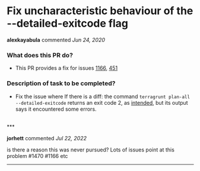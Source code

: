 # Fix uncharacteristic behaviour of the --detailed-exitcode flag 

**alexkayabula** commented *Jun 24, 2020*

### What does this PR do?
- This PR provides a fix for issues [1166](https://github.com/gruntwork-io/terragrunt/issues/1166), [451](https://github.com/gruntwork-io/terragrunt/issues/451)
### Description of task to be completed?
- Fix the issue where If there is a diff: the command `terragrunt plan-all --detailed-exitcode` returns an exit code 2, as [intended](https://www.terraform.io/docs/commands/plan.html#detailed-exitcode), but its output says it encountered some errors.




<br />
***


**jorhett** commented *Jul 22, 2022*

is there a reason this was never pursued?  Lots of issues point at this problem #1470 #1166 etc
***

